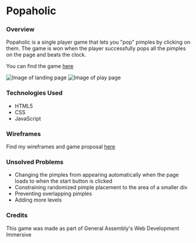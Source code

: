 # Popaholic
### Overview
Popaholic is a single player game that lets you "pop" pimples by clicking on them. The game is won when the player successfully pops all the pimples on the page and beats the clock.

You can find the game [here](https://lizmoy.github.io/popaholic/)

![Image of landing page](https://i.imgur.com/CsUb6M8.png)
![Image of play page](https://i.imgur.com/TQzW1cE.png)

### Technologies Used
* HTML5
* CSS
* JavaScript

### Wireframes
Find my wireframes and game proposal [here](https://drive.google.com/drive/folders/150FSvhgpGLDwULUa_yRLYv1qym4SS8-u?usp=sharing)

### Unsolved Problems
* Changing the pimples from appearing automatically when the page loads to when the start button is clicked
* Constraining randomized pimple placement to the area of a smaller div
* Preventing overlapping pimples
* Adding more levels

### Credits
This game was made as part of General Assembly's Web Development Immersive
